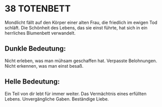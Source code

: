# 38 TOTENBETT
Mondlicht fällt auf den Körper einer alten Frau, die 
friedlich im ewigen Tod schläft. Die Schönheit des 
Lebens, das sie einst führte, hat sich in ein herrliches 
Blumenbett verwandelt.
## Dunkle Bedeutung:
Nicht erleben, was man mühsam geschaffen hat. 
Verpasste Belohnungen. Nicht erkennen, was man einst 
besaß.

## Helle Bedeutung:
Ein Teil von dir lebt für immer weiter. Das Vermächtnis 
eines erfüllten Lebens. Unvergängliche Gaben. 
Beständige Liebe.

